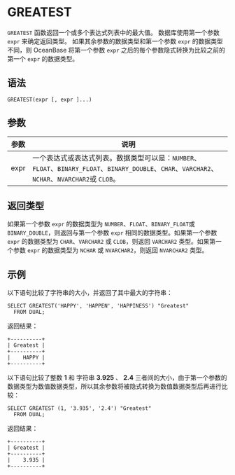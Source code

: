 GREATEST 
=============================



`GREATEST` 函数返回一个或多个表达式列表中的最大值。 数据库使用第一个参数 `expr` 来确定返回类型。 如果其余参数的数据类型和第一个参数 `expr` 的数据类型不同，则 OceanBase 将第一个参数 `expr` 之后的每个参数隐式转换为比较之前的第一个 `expr` 的数据类型。

语法 
--------------

    GREATEST(expr [, expr ]...)



参数 
--------------



|  参数  |                                                         说明                                                         |
|------|--------------------------------------------------------------------------------------------------------------------|
| expr | 一个表达式或表达式列表。数据类型可以是：`NUMBER`、`FLOAT`、`BINARY_FLOAT`、`BINARY_DOUBLE`、`CHAR`、`VARCHAR2`、`NCHAR`、`NVARCHAR2`或 `CLOB`。 |



返回类型 
----------------

如果第一个参数 `expr` 的数据类型为 `NUMBER`、`FLOAT`、`BINARY_FLOAT`或 `BINARY_DOUBLE`，则返回与第一个参数 `expr` 相同的数据类型。如果第一个参数 `expr` 的数据类型为 `CHAR`、`VARCHAR2` 或 `CLOB`，则返回 `VARCHAR2` 类型。如果第一个参数 `expr` 的数据类型为 `NCHAR` 或 `NVARCHAR2`，则返回 `NVARCHAR2` 类型。

示例 
--------------

以下语句比较了字符串的大小，并返回了其中最大的字符串：

    SELECT GREATEST('HAPPY', 'HAPPEN', 'HAPPINESS') "Greatest"
      FROM DUAL;



返回结果：

    +----------+
    | Greatest |
    +----------+
    |    HAPPY | 
    +----------+



以下语句比较了整数 **1** 和 字符串 **3.925** 、 **2.4** 三者间的大小，由于第一个参数的数据类型为数值数据类型，所以其余参数将被隐式转换为数值数据类型后再进行比较：

    SELECT GREATEST (1, '3.935', '2.4') "Greatest"
      FROM DUAL;



返回结果：

    +----------+
    | Greatest |
    +----------+
    |    3.935 | 
    +----------+



